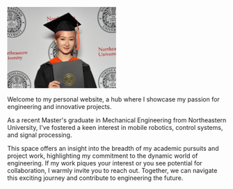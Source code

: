 <p float="right">
  <img src="50377865_00201_0263_Large.jpg" width="250" /> 
  <br>
  
  Welcome to my personal website, a hub where I showcase my passion for engineering and innovative projects. 

  As a recent Master's graduate in Mechanical Engineering from Northeastern University, I've fostered a keen interest in mobile robotics, control systems, and signal   processing. 

  This space offers an insight into the breadth of my academic pursuits and project work, highlighting my commitment to the dynamic world of engineering. If my work   piques your interest or you see potential for collaboration, I warmly invite you to reach out. Together, we can navigate this exciting journey and contribute to     engineering the future.
</p>



